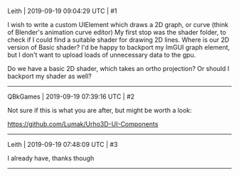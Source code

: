Leith | 2019-09-19 09:04:29 UTC | #1

I wish to write a custom UIElement which draws a 2D graph, or curve (think of Blender's animation curve editor)
My first stop was the shader folder, to check if I could find a suitable shader for drawing 2D lines.
Where is our 2D version of Basic shader? I'd be happy to backport my ImGUI graph element, but I don't want to upload loads of unnecessary data to the gpu.

Do we have a basic 2D shader, which takes an ortho projection?
Or should I backport my shader as well?

-------------------------

QBkGames | 2019-09-19 07:39:16 UTC | #2

Not sure if this is what you are after, but might be worth a look:

https://github.com/Lumak/Urho3D-UI-Components

-------------------------

Leith | 2019-09-19 07:48:09 UTC | #3

I already have, thanks though

-------------------------

